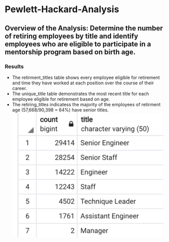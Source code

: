 # Pewlett-Hackard-Analysis
## Overview of the Analysis: Determine the number of retiring employees by title and identify employees who are eligible to participate in a mentorship program based on birth age.

### Results
* The retirment_titles table shows every employee eligible for retirement and time they have worked at each position over the course of their career.
* The unique_title table demonstrates the most recent title for each employee eligible for retirement based on age.
* The retiring_titles indicatess the majority of the employees of retirment age (57,668/90,398 = 64%) have senior titles.
![This is an image](https://github.com/Fbullman/Pewlett-Hackard-Analysis/blob/main/Pewlett-Hackard-Analysis/Senior%20retirees.png)
